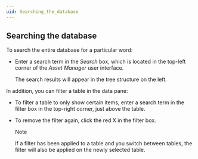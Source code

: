 ```yaml
---
uid: Searching_the_database
---
```


## Searching the database

To search the entire database for a particular word:

- Enter a search term in the *Search* box, which is located in the top-left corner of the *Asset Manager* user interface.

    The search results will appear in the tree structure on the left.

In addition, you can filter a table in the data pane:

- To filter a table to only show certain items, enter a search term in the filter box in the top-right corner, just above the table.

- To remove the filter again, click the red X in the filter box.

    > [!NOTE]
    > If a filter has been applied to a table and you switch between tables, the filter will also be applied on the newly selected table.
    >

